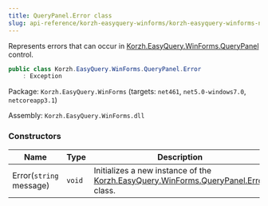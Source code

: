 ```yaml
---
title: QueryPanel.Error class
slug: api-reference/korzh-easyquery-winforms/korzh-easyquery-winforms-namespace/querypanel-error-class
---
```

Represents errors that can occur in [Korzh.EasyQuery.WinForms.QueryPanel](/api-reference/korzh-easyquery-winforms/korzh-easyquery-winforms-namespace/querypanel-class) control.
```csharp
public class Korzh.EasyQuery.WinForms.QueryPanel.Error
    : Exception

```
Package: `Korzh.EasyQuery.WinForms` (targets: `net461`, `net5.0-windows7.0`, `netcoreapp3.1`)

Assembly: `Korzh.EasyQuery.WinForms.dll`

### Constructors

| Name | Type | Description | 
| --- | --- | --- | 
| Error(`string` message) | `void` | Initializes a new instance of the [Korzh.EasyQuery.WinForms.QueryPanel.Error](/api-reference/korzh-easyquery-winforms/korzh-easyquery-winforms-namespace/querypanel-class) class. |